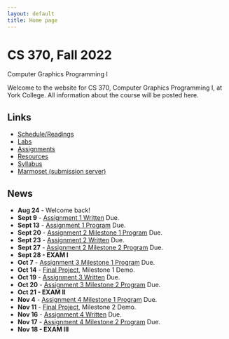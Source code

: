 ```yaml
---
layout: default
title: Home page
---
```


# CS 370, Fall 2022

<div id="subtitle">Computer Graphics Programming I</div>

Welcome to the website for CS 370, Computer Graphics Programming I, at York College.  All information about the course will be posted here.

## Links

* [Schedule/Readings](labs/schedule.html)
* [Labs](labs/index.html)
* [Assignments](assign/index.html)
* [Resources](resources.html)
* [Syllabus](syllabus.html)
* [Marmoset (submission server)](https://cs.ycp.edu/marmoset)

## News
* **Aug 24** - Welcome back!
* **Sept 9** - [Assignment 1 Written](assign/assign01.html) Due.
* **Sept 13** - [Assignment 1 Program](assign/assign01.html) Due.
* **Sept 20** - [Assignment 2 Milestone 1 Program](assign/assign02.html) Due.
* **Sept 23** - [Assignment 2 Written](assign/assign02.html) Due.
* **Sept 27** - [Assignment 2 Milestone 2 Program](assign/assign02.html) Due.
* **Sept 28 - EXAM I**
* **Oct 7** - [Assignment 3 Milestone 1 Program](assign/assign03.html) Due.
* **Oct 14** - [Final Project](assign/project.html), Milestone 1 Demo.
* **Oct 19** - [Assignment 3 Written](assign/assign03.html) Due.
* **Oct 20** - [Assignment 3 Milestone 2 Program](assign/assign03.html) Due.
* **Oct 21 - EXAM II**
* **Nov 4** - [Assignment 4 Milestone 1 Program](assign/assign04.html) Due.
* **Nov 11** - [Final Project](assign/project.html), Milestone 2 Demo.
* **Nov 16** - [Assignment 4 Written](assign/assign04.html) Due.
* **Nov 17** - [Assignment 4 Milestone 2 Program](assign/assign04.html) Due.
* **Nov 18 - EXAM III**

<!--
* **Sept 9** - [Assignment 1 Written](assign/assign01.html) Due.
* **Sept 13** - [Assignment 1 Program](assign/assign01.html) Due.
* **Sept 20** - [Assignment 2 Milestone 1 Program](assign/assign02.html) Due.
* **Sept 23** - [Assignment 2 Written](assign/assign02.html) Due.
* **Sept 27** - [Assignment 2 Milestone 2 Program](assign/assign02.html) Due.
* **Sept 28 - EXAM I**
* **Oct 8** - [Assignment 3 Milestone 1 Program](assign/assign03.html) Due.
* **Oct 14** - [Final Project](assign/project.html), Milestone 1 Demo.
* **Oct 19** - [Assignment 3 Written](assign/assign03.html) Due.
* **Oct 20** - [Assignment 3 Milestone 2 Program](assign/assign03.html) Due.
* **Oct 21 - EXAM II**
* **Nov 5** - [Assignment 4 Milestone 1 Program](assign/assign04.html) Due.
* **Nov 11** - [Final Project](assign/project.html), Milestone 2 Demo.
* **Nov 16** - [Assignment 4 Written](assign/assign04.html) Due.
* **Nov 17** - [Assignment 4 Milestone 2 Program](assign/assign04.html) Due.
* **Nov 18 - EXAM III**
* **Dec 9 - 12:45-2:45 -** [FINAL PROJECT](assign/project.html) **DEMOS DUE.**
-->